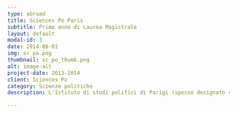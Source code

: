 ```yaml
---
type: abroad
title: Sciences Po Paris
subtitle: Primo anno di Laurea Magistrale
layout: default
modal-id: 3
date: 2014-06-01
img: sc_po.png
thumbnail: sc_po_thumb.png
alt: image-alt
project-date: 2013-2014
client: Sciences Po
category: Scienze politiche
description: L'Istituto di studi politici di Parigi (spesso designato con l'apocope SciencesPo) è una Grande école, che fa parte degli istituti di studi politici (Instituts d'études politiques).

---
```

